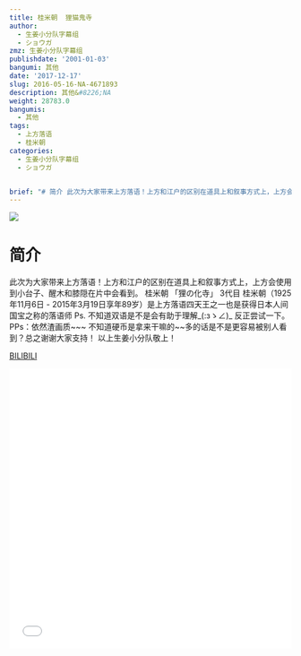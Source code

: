 ```yaml
---
title: 桂米朝  狸猫鬼寺
author:
  - 生姜小分队字幕组
  - ショウガ
zmz: 生姜小分队字幕组
publishdate: '2001-01-03'
bangumi: 其他
date: '2017-12-17'
slug: 2016-05-16-NA-4671893
description: 其他&#8226;NA
weight: 28783.0
bangumis:
  - 其他
tags:
  - 上方落语
  - 桂米朝
categories:
  - 生姜小分队字幕组
  - ショウガ


brief: "# 简介 此次为大家带来上方落语！上方和江户的区别在道具上和叙事方式上，上方会使用到小台子、醒木和膝隠在片中会看到。 桂米朝 「狸の化寺」 3代目 桂米朝（1925年11月6日 - 2015年3月19日享年89岁）是上方落语四天王之一也是获得日本人间国宝之称的落语师 Ps. 不知道双语是不是会有助于理解_(:зゝ∠)_ 反正尝试一下。 PPs：依然渣画质~~~ 不知道硬币是拿来干嘛的~~多的话是不是更容易被别人看到？总之谢谢大家支持！ 以上生姜小分队敬上！"
---
```

![](https://i.imgur.com/pno98o0.png)
# 简介  
 此次为大家带来上方落语！上方和江户的区别在道具上和叙事方式上，上方会使用到小台子、醒木和膝隠在片中会看到。
桂米朝 「狸の化寺」
3代目 桂米朝（1925年11月6日 - 2015年3月19日享年89岁）是上方落语四天王之一也是获得日本人间国宝之称的落语师
Ps. 不知道双语是不是会有助于理解_(:зゝ∠)_ 反正尝试一下。
PPs：依然渣画质~~~ 
不知道硬币是拿来干嘛的~~多的话是不是更容易被别人看到？总之谢谢大家支持！
以上生姜小分队敬上！



  [BILIBILI](https://www.bilibili.com/video/av4671893/)

<div class="vcontainer">  <iframe class="video" src="//www.bilibili.com/blackboard/player.html?aid=4671893" width="100%" height="500" frameborder="0" allowfullscreen="allowfullscreen"></iframe></div>
